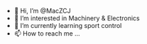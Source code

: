 - 👋 Hi, I’m @MacZCJ
- 👀 I’m interested in Machinery & Electronics
- 🌱 I’m currently learning sport control
- 📫 How to reach me ...

<!---
MacZCJ/MacZCJ is a ✨ special ✨ repository because its `README.md` (this file) appears on your GitHub profile.
You can click the Preview link to take a look at your changes.
--->
